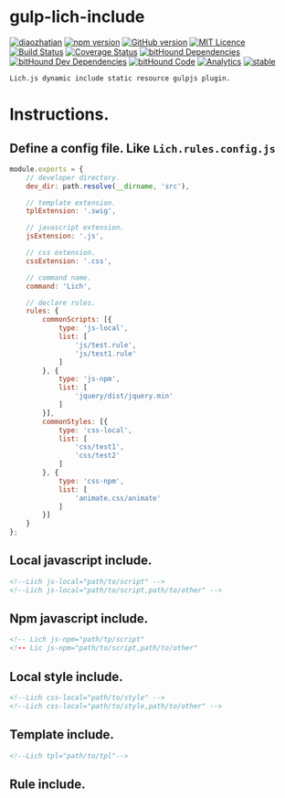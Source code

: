 # gulp-lich-include
[![diaozhatian](http://progressed.io/bar/100?title=%E5%B1%8C%E7%82%B8%E5%A4%A9)](http://github.com/dmoosocool/gulp-Lich-include)
[![npm version](https://badge.fury.io/js/gulp-lich-include.svg)](https://badge.fury.io/js/gulp-lich-include)
[![GitHub version](https://badge.fury.io/gh/dmoosocool%2Fgulp-lich-include.svg)](https://badge.fury.io/gh/dmoosocool%2Fgulp-lich-include)
[![MIT Licence](https://badges.frapsoft.com/os/mit/mit.svg?v=103)](https://opensource.org/licenses/mit-license.php)
[![Build Status](https://travis-ci.org/dmoosocool/gulp-Lich-include.svg?branch=master)](https://travis-ci.org/dmoosocool/gulp-Lich-include)
[![Coverage Status](https://coveralls.io/repos/github/dmoosocool/gulp-Lich-include/badge.svg?branch=master)](https://coveralls.io/github/dmoosocool/gulp-Lich-include?branch=master)
[![bitHound Dependencies](https://www.bithound.io/github/dmoosocool/gulp-Lich-include/badges/dependencies.svg)](https://www.bithound.io/github/dmoosocool/gulp-Lich-include/master/dependencies/npm)
[![bitHound Dev Dependencies](https://www.bithound.io/github/dmoosocool/gulp-Lich-include/badges/devDependencies.svg)](https://www.bithound.io/github/dmoosocool/gulp-Lich-include/master/dependencies/npm)
[![bitHound Code](https://www.bithound.io/github/dmoosocool/gulp-Lich-include/badges/code.svg)](https://www.bithound.io/github/dmoosocool/gulp-Lich-include)
[![Analytics](https://ga-beacon.appspot.com/UA-105257469-1/gulp-lich-include)](https://github.com/dmoosocool/gulp-Lich-include)
[![stable](http://badges.github.io/stability-badges/dist/stable.svg)](http://github.com/badges/stability-badges)

```
Lich.js dynamic include static resource gulpjs plugin.
```
# Instructions.
## Define a config file. Like `Lich.rules.config.js`

```javascript
module.exports = {
    // developer directory.
    dev_dir: path.resolve(__dirname, 'src'),

    // template extension.
    tplExtension: '.swig',

    // javascript extension.
    jsExtension: '.js',

    // css extension.
    cssExtension: '.css',

    // command name.
    command: 'Lich',

    // declare rules.
    rules: {
        commonScripts: [{
            type: 'js-local',
            list: [
                'js/test.rule',
                'js/test1.rule'
            ]
        }, {
            type: 'js-npm',
            list: [
                'jquery/dist/jquery.min'
            ]
        }],
        commonStyles: [{
            type: 'css-local',
            list: [
                'css/test1',
                'css/test2'
            ]
        }, {
            type: 'css-npm',
            list: [
                'animate.css/animate'
            ]
        }]
    }
};
```

## Local javascript include.
```HTML
<!--Lich js-local="path/to/script" -->
<!--Lich js-local="path/to/script,path/to/other" -->
```

## Npm javascript include.
```HTML
<!-- Lich js-npm="path/tp/script"
<!-- Lic js-npm="path/to/script,path/to/other"
```

## Local style include.
```HTML
<!--Lich css-local="path/to/style" -->
<!--Lich css-local="path/to/style,path/to/other" -->
```

## Template include.
```HTML
<!--Lich tpl="path/to/tpl"-->
```

## Rule include.
<!--Lich rule="rule"-->